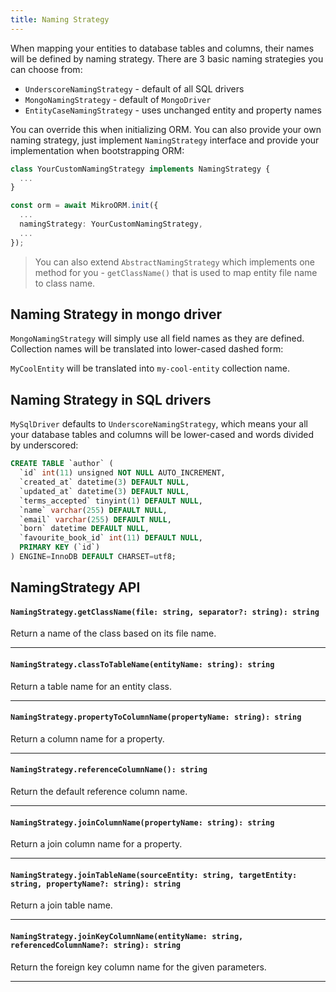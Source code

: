 ```yaml
---
title: Naming Strategy
---
```


When mapping your entities to database tables and columns, their names will be defined by naming 
strategy. There are 3 basic naming strategies you can choose from:

- `UnderscoreNamingStrategy` - default of all SQL drivers
- `MongoNamingStrategy` - default of `MongoDriver`
- `EntityCaseNamingStrategy` - uses unchanged entity and property names

You can override this when initializing ORM. You can also provide your own naming strategy, just 
implement `NamingStrategy` interface and provide your implementation when bootstrapping ORM:

```typescript
class YourCustomNamingStrategy implements NamingStrategy {
  ...
}

const orm = await MikroORM.init({
  ...
  namingStrategy: YourCustomNamingStrategy,
  ...
});
```

> You can also extend `AbstractNamingStrategy` which implements one method for you - `getClassName()`
> that is used to map entity file name to class name.

## Naming Strategy in mongo driver

`MongoNamingStrategy` will simply use all field names as they are defined. Collection names will
be translated into lower-cased dashed form:

`MyCoolEntity` will be translated into `my-cool-entity` collection name.

## Naming Strategy in SQL drivers

`MySqlDriver` defaults to `UnderscoreNamingStrategy`, which means your all your database tables and
columns will be lower-cased and words divided by underscored:

```sql
CREATE TABLE `author` (
  `id` int(11) unsigned NOT NULL AUTO_INCREMENT,
  `created_at` datetime(3) DEFAULT NULL,
  `updated_at` datetime(3) DEFAULT NULL,
  `terms_accepted` tinyint(1) DEFAULT NULL,
  `name` varchar(255) DEFAULT NULL,
  `email` varchar(255) DEFAULT NULL,
  `born` datetime DEFAULT NULL,
  `favourite_book_id` int(11) DEFAULT NULL,
  PRIMARY KEY (`id`)
) ENGINE=InnoDB DEFAULT CHARSET=utf8;
```

## NamingStrategy API

#### `NamingStrategy.getClassName(file: string, separator?: string): string`

Return a name of the class based on its file name.

---

#### `NamingStrategy.classToTableName(entityName: string): string`

Return a table name for an entity class.

---

#### `NamingStrategy.propertyToColumnName(propertyName: string): string`

Return a column name for a property.

---

#### `NamingStrategy.referenceColumnName(): string`

Return the default reference column name.

---

#### `NamingStrategy.joinColumnName(propertyName: string): string`

Return a join column name for a property.

---

#### `NamingStrategy.joinTableName(sourceEntity: string, targetEntity: string, propertyName?: string): string`

Return a join table name.

---

#### `NamingStrategy.joinKeyColumnName(entityName: string, referencedColumnName?: string): string`

Return the foreign key column name for the given parameters.

---

